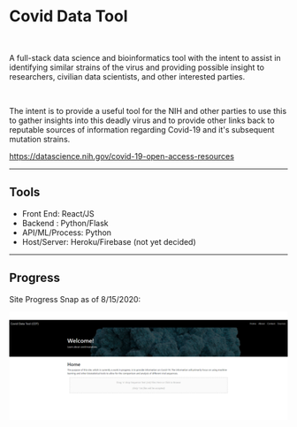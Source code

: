 # Covid Data Tool
<br>
<p>A full-stack data science and bioinformatics tool with the intent to assist in identifying similar strains of the virus and providing possible insight to researchers, civilian data scientists, and other interested parties.</p>
<br>
<p>The intent is to provide a useful tool for the NIH and other parties to use this to gather insights into this deadly virus and to provide other links back to reputable sources of information regarding Covid-19 and it's subsequent mutation strains.</p>

https://datascience.nih.gov/covid-19-open-access-resources

---

## Tools
- Front End: React/JS
- Backend : Python/Flask
- API/ML/Process: Python
- Host/Server: Heroku/Firebase (not yet decided)
---

## Progress

Site Progress Snap as of 8/15/2020:

<img align="left" alt="HTML5" width="1000px" src="https://github.com/steve-barnard/covid-data-tool/blob/master/public/webpagepreview.png?raw=true" />
